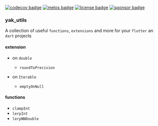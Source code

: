 [![codecov badge][]][codecov]
[![melos badge][]][melos]
[![license badge][]][license]
[![sponsor badge][]][sponsor]

### yak_utils

A collection of useful `functions`, `extensions` and more for your `flutter` an `dart` projects

#### extension

- on `double`
  - `roundToPrecision`

- on `Iterable`
  - `emptyOnNull`

#### functions

- `clampInt`
- `lerpInt`
- `lerpNNDouble`


[codecov]: https://codecov.io/gh/iapicca/yak_packages
[codecov badge]: https://codecov.io/gh/iapicca/yak_packages/branch/master/graph/badge.svg?token=KVHDWICFU0
[melos badge]: https://img.shields.io/badge/maintained%20with-melos-f700ff.svg
[melos]: https://github.com/invertase/melos
[license]: https://opensource.org/licenses/MIT
[license badge]: https://img.shields.io/badge/license-MIT-blue.svg
[sponsor]: https://github.com/sponsors/iapicca
[sponsor badge]: https://img.shields.io/badge/-Sponsor-fafbfc?logo=GitHub%20Sponsors
